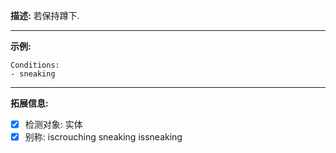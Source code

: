 **描述:** 若保持蹲下.

---

**示例:**

```
Conditions:
- sneaking
```

---

**拓展信息:**

- [x] 检测对象: 实体
- [x] 别称: iscrouching sneaking issneaking